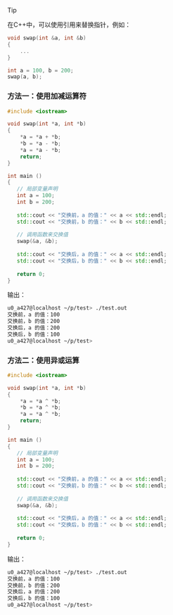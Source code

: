 > [!TIP]
> 在C++中，可以使用引用来替换指针，例如：
> ```cpp
> void swap(int &a, int &b)
> {
>     ...
> }
> 
> int a = 100, b = 200;
> swap(a, b);

### 方法一：使用加减运算符
```cpp
#include <iostream>

void swap(int *a, int *b)
{
    *a = *a + *b;
    *b = *a - *b;
    *a = *a - *b;
    return;
}

int main ()
{
   // 局部变量声明
   int a = 100;
   int b = 200;
 
   std::cout << "交换前，a 的值：" << a << std::endl;
   std::cout << "交换前，b 的值：" << b << std::endl;
 
   // 调用函数来交换值
   swap(&a, &b);
 
   std::cout << "交换后，a 的值：" << a << std::endl;
   std::cout << "交换后，b 的值：" << b << std::endl;
 
   return 0;
}
```
输出：
```bash
u0_a427@localhost ~/p/test> ./test.out
交换前，a 的值：100
交换前，b 的值：200
交换后，a 的值：200
交换后，b 的值：100
u0_a427@localhost ~/p/test>
```

### 方法二：使用异或运算
```cpp
#include <iostream>

void swap(int *a, int *b)
{
    *a = *a ^ *b;
    *b = *a ^ *b;
    *a = *a ^ *b;
    return;
}

int main ()
{
   // 局部变量声明
   int a = 100;
   int b = 200;
 
   std::cout << "交换前，a 的值：" << a << std::endl;
   std::cout << "交换前，b 的值：" << b << std::endl;
 
   // 调用函数来交换值
   swap(&a, &b);
 
   std::cout << "交换后，a 的值：" << a << std::endl;
   std::cout << "交换后，b 的值：" << b << std::endl;
 
   return 0;
}
```
输出：
```bash
u0_a427@localhost ~/p/test> ./test.out
交换前，a 的值：100
交换前，b 的值：200
交换后，a 的值：200
交换后，b 的值：100
u0_a427@localhost ~/p/test>
```